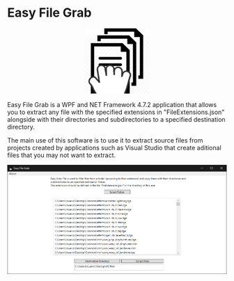 # Easy File Grab

<p align="center">
  <img src="easy_file_grab.png">
</p>

Easy File Grab is a WPF and NET Framework 4.7.2 application that allows you to extract any file with the specified extensions in "FileExtensions.json" alongside with their directories and subdirectories to a specified destination directory.

The main use of this software is to use it to extract source files from projects created by applications such as Visual Studio that create aditional files that you may not want to extract.

![alt text](Easy_File_Grab_Screenshot.png)
